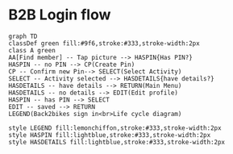 # B2B Login flow

```mermaid
graph TD
classDef green fill:#9f6,stroke:#333,stroke-width:2px
class A green
AA[Find member] -- Tap picture --> HASPIN{Has PIN?}
HASPIN -- no PIN --> CP(Create Pin)
CP -- Confirm new Pin--> SELECT(Select Activity)
SELECT -- Activity selected --> HASDETAILS{have details?}
HASDETAILS -- have details --> RETURN(Main Menu)
HASDETAILS -- no details --> EDIT(Edit profile)
HASPIN -- has PIN --> SELECT
EDIT -- saved --> RETURN
LEGEND(Back2bikes sign in<br>Life cycle diagram)

style LEGEND fill:lemonchiffon,stroke:#333,stroke-width:2px
style HASPIN fill:lightblue,stroke:#333,stroke-width:2px
style HASDETAILS fill:lightblue,stroke:#333,stroke-width:2px
```

<!--stackedit_data:
eyJoaXN0b3J5IjpbMTQwNzgzMjE3LDY0Mzk5NTQ3MywyNDIzMD
U1MzddfQ==
-->